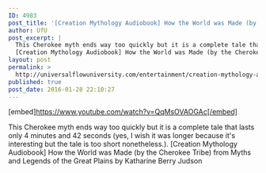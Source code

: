 ```yaml
---
ID: 4983
post_title: '[Creation Mythology Audiobook] How the World was Made (by the Cherokee Tribe)'
author: UfU
post_excerpt: |
  This Cherokee myth ends way too quickly but it is a complete tale that lasts only 4 minutes and 42 seconds (yes, I wish it was longer because it's interesting but the tale is too short nonetheless.).
  [Creation Mythology Audiobook] How the World was Made (by the Cherokee Tribe) from Myths and Legends of the Great Plains by Katharine Berry Judson
layout: post
permalink: >
  http://universalflowuniversity.com/entertainment/creation-mythology-audiobook-how-the-world-was-made-by-the-cherokee-tribe/
published: true
post_date: 2016-01-28 22:10:27
---
```

[embed]https://www.youtube.com/watch?v=QqMsOVAOGAc[/embed]<br>
<p>This Cherokee myth ends way too quickly but it is a complete tale that lasts only 4 minutes and 42 seconds (yes, I wish it was longer because it's interesting but the tale is too short nonetheless.). 
[Creation Mythology Audiobook] How the World was Made (by the Cherokee Tribe) from Myths and Legends of the Great Plains by Katharine Berry Judson</p>